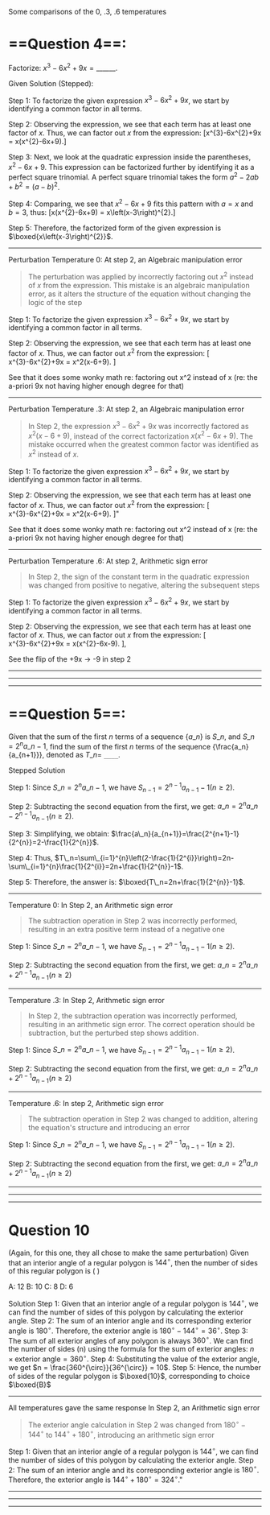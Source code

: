 Some comparisons of the 0, .3, .6 temperatures


# ==Question 4==: 
Factorize: $x^{3}-6x^{2}+9x=\_\_\_\_\_\_.$

Given Solution (Stepped):

Step 1: To factorize the given expression $x^{3}-6x^{2}+9x$, we start by identifying a common factor in all terms.

Step 2: Observing the expression, we see that each term has at least one factor of $x$. Thus, we can factor out $x$ from the expression:
\[x^{3}-6x^{2}+9x = x(x^{2}-6x+9).\]

Step 3: Next, we look at the quadratic expression inside the parentheses, $x^{2}-6x+9$. This expression can be factorized further by identifying it as a perfect square trinomial. A perfect square trinomial takes the form $a^{2} - 2ab + b^{2} = (a - b)^{2}$.

Step 4: Comparing, we see that $x^{2}-6x+9$ fits this pattern with $a=x$ and $b=3$, thus:
\[x(x^{2}-6x+9) = x\left(x-3\right)^{2}.\]

Step 5: Therefore, the factorized form of the given expression is $\boxed{x\left(x-3\right)^{2}}$.

-----
Perturbation Temperature 0:
At step 2, an Algebraic manipulation error
> The perturbation was applied by incorrectly factoring out $x^2$ instead of $x$ from the expression. This mistake is an algebraic manipulation error, as it alters the structure of the equation without changing the logic of the step


Step 1: To factorize the given expression $x^{3}-6x^{2}+9x$, we start by identifying a common factor in all terms. 

Step 2: Observing the expression, we see that each term has at least one factor of $x$. Thus, we can factor out $x^2$ from the expression: \[ x^{3}-6x^{2}+9x = x^2(x-6+9). \]


See that it does some wonky math re: factoring out x^2 instead of x (re: the a-priori 9x not having higher enough degree for that)

---
Perturbation Temperature .3:
At step 2, an Algebraic manipulation error
> In Step 2, the expression $x^{3}-6x^{2}+9x$ was incorrectly factored as $x^2(x-6+9)$, instead of the correct factorization $x(x^2-6x+9)$. The mistake occurred when the greatest common factor was identified as $x^2$ instead of $x$.


Step 1: To factorize the given expression $x^{3}-6x^{2}+9x$, we start by identifying a common factor in all terms.

Step 2: Observing the expression, we see that each term has at least one factor of $x$. Thus, we can factor out $x^2$ from the expression: \[ x^{3}-6x^{2}+9x = x^2(x-6+9). \]"


See that it does some wonky math re: factoring out x^2 instead of x (re: the a-priori 9x not having higher enough degree for that)

----
Perturbation Temperature .6:
At step 2, Arithmetic sign error
> In Step 2, the sign of the constant term in the quadratic expression was changed from positive to negative, altering the subsequent steps


Step 1: To factorize the given expression $x^{3}-6x^{2}+9x$, we start by identifying a common factor in all terms.

Step 2: Observing the expression, we see that each term has at least one factor of $x$. Thus, we can factor out $x$ from the expression: \[ x^{3}-6x^{2}+9x = x(x^{2}-6x-9). \],


See the flip of the +9x -> -9 in step 2

-----
----
----

# ==Question 5==: 
Given that the sum of the first $n$ terms of a sequence $\{a\_n\}$ is $S\_n$, and $S\_n=2^{n}a\_n-1$, find the sum of the first $n$ terms of the sequence {\frac{a\_n}{a_{n+1}}\}, denoted as $T\_n=$ `____`.

Stepped Solution

Step 1: Since $S\_n=2^{n}a\_n-1$, we have $S_{n-1}=2^{n-1}a_{n-1}-1 (n \geqslant 2)$.

Step 2: Subtracting the second equation from the first, we get: $a\_n=2^{n}a\_n-2^{n-1}a_{n-1} (n \geqslant 2)$.

Step 3: Simplifying, we obtain: $\frac{a\_n}{a_{n+1}}=\frac{2^{n+1}-1}{2^{n}}=2-\frac{1}{2^{n}}$.

Step 4: Thus, $T\_n=\sum\_{i=1}^{n}\left(2-\frac{1}{2^{i}}\right)=2n-\sum\_{i=1}^{n}\frac{1}{2^{i}}=2n+\frac{1}{2^{n}}-1$.

Step 5: Therefore, the answer is: $\boxed{T\_n=2n+\frac{1}{2^{n}}-1}$.

----
Temperature 0:
In Step 2, an Arithmetic sign error
> The subtraction operation in Step 2 was incorrectly performed, resulting in an extra positive term instead of a negative one


Step 1: Since $S\_n=2^{n}a\_n-1$, we have $S_{n-1}=2^{n-1}a_{n-1}-1 (n \geqslant 2)$.

Step 2: Subtracting the second equation from the first, we get: $a\_n=2^{n}a\_n+2^{n-1}a_{n-1} (n \geqslant 2)$


---

Temperature .3:
In Step 2, Arithmetic sign error
> In Step 2, the subtraction operation was incorrectly performed, resulting in an arithmetic sign error. The correct operation should be subtraction, but the perturbed step shows addition.

Step 1: Since $S\_n=2^{n}a\_n-1$, we have $S_{n-1}=2^{n-1}a_{n-1}-1 (n \geqslant 2)$. 

Step 2: Subtracting the second equation from the first, we get: $a\_n=2^{n}a\_n+2^{n-1}a_{n-1} (n \geqslant 2)$


----

Temperature .6:
In step 2, Arithmetic sign error
> The subtraction operation in Step 2 was changed to addition, altering the equation's structure and introducing an error

Step 1: Since $S\_n=2^{n}a\_n-1$, we have $S_{n-1}=2^{n-1}a_{n-1}-1 (n \geqslant 2)$. 

Step 2: Subtracting the second equation from the first, we get: $a\_n=2^{n}a\_n+2^{n-1}a_{n-1} (n \geqslant 2)$

----
---
----

# Question 10
(Again, for this one, they all chose to make the same perturbation)
Given that an interior angle of a regular polygon is $144^{\circ}$, then the number of sides of this regular polygon is ( )

A: $12$
B: $10$
C: $8$
D: $6$

Solution
Step 1: Given that an interior angle of a regular polygon is $144^{\circ}$, we can find the number of sides of this polygon by calculating the exterior angle.
Step 2: The sum of an interior angle and its corresponding exterior angle is $180^{\circ}$. Therefore, the exterior angle is $180^{\circ} - 144^{\circ} = 36^{\circ}$.
Step 3: The sum of all exterior angles of any polygon is always $360^{\circ}$. We can find the number of sides (n) using the formula for the sum of exterior angles: $n \times \text{exterior angle} = 360^{\circ}$.
Step 4: Substituting the value of the exterior angle, we get $n = \frac{360^{\circ}}{36^{\circ}} = 10$.
Step 5: Hence, the number of sides of the regular polygon is $\boxed{10}$, corresponding to choice $\boxed{B}$

---

All temperatures gave the same response
In Step 2, an Arithmetic sign error
> The exterior angle calculation in Step 2 was changed from $180^{\circ} - 144^{\circ}$ to $144^{\circ} + 180^{\circ}$, introducing an arithmetic sign error


Step 1: Given that an interior angle of a regular polygon is $144^{\circ}$, we can find the number of sides of this polygon by calculating the exterior angle. 
Step 2: The sum of an interior angle and its corresponding exterior angle is $180^{\circ}$. Therefore, the exterior angle is $144^{\circ} + 180^{\circ} = 324^{\circ}$."


----
----
---

